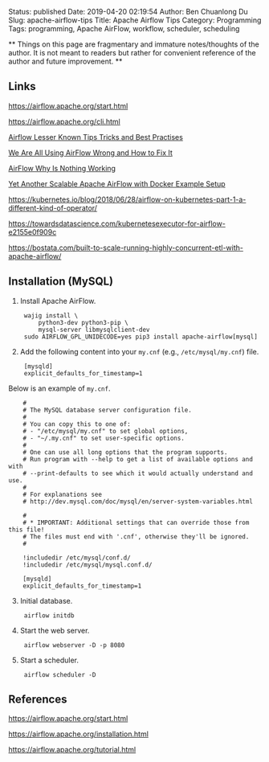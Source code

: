 Status: published
Date: 2019-04-20 02:19:54
Author: Ben Chuanlong Du
Slug: apache-airflow-tips
Title: Apache Airflow Tips
Category: Programming
Tags: programming, Apache AirFlow, workflow, scheduler, scheduling

**
Things on this page are
fragmentary and immature notes/thoughts of the author.
It is not meant to readers
but rather for convenient reference of the author and future improvement.
**

## Links

https://airflow.apache.org/start.html

https://airflow.apache.org/cli.html

[Airflow Lesser Known Tips Tricks and Best Practises](https://medium.com/datareply/airflow-lesser-known-tips-tricks-and-best-practises-cf4d4a90f8f)

[We Are All Using AirFlow Wrong and How to Fix It](https://medium.com/bluecore-engineering/were-all-using-airflow-wrong-and-how-to-fix-it-a56f14cb0753)

[AirFlow Why Is Nothing Working](https://medium.com/bluecore-engineering/airflow-why-is-nothing-working-f705eb6b7b04)

[Yet Another Scalable Apache AirFlow with Docker Example Setup](https://medium.com/@tomaszdudek/yet-another-scalable-apache-airflow-with-docker-example-setup-84775af5c451)

https://kubernetes.io/blog/2018/06/28/airflow-on-kubernetes-part-1-a-different-kind-of-operator/

https://towardsdatascience.com/kubernetesexecutor-for-airflow-e2155e0f909c

https://bostata.com/built-to-scale-running-highly-concurrent-etl-with-apache-airflow/

## Installation (MySQL)

1. Install Apache AirFlow.

        wajig install \
            python3-dev python3-pip \
            mysql-server libmysqlclient-dev
        sudo AIRFLOW_GPL_UNIDECODE=yes pip3 install apache-airflow[mysql]

2. Add the following content into your `my.cnf` (e.g., `/etc/mysql/my.cnf`) file. 

        [mysqld]
        explicit_defaults_for_timestamp=1

Below is an example of `my.cnf`.

        #
        # The MySQL database server configuration file.
        #
        # You can copy this to one of:
        # - "/etc/mysql/my.cnf" to set global options,
        # - "~/.my.cnf" to set user-specific options.
        #
        # One can use all long options that the program supports.
        # Run program with --help to get a list of available options and with
        # --print-defaults to see which it would actually understand and use.
        #
        # For explanations see
        # http://dev.mysql.com/doc/mysql/en/server-system-variables.html

        #
        # * IMPORTANT: Additional settings that can override those from this file!
        # The files must end with '.cnf', otherwise they'll be ignored.
        #

        !includedir /etc/mysql/conf.d/
        !includedir /etc/mysql/mysql.conf.d/

        [mysqld]
        explicit_defaults_for_timestamp=1

3. Initial database.

        airflow initdb

4. Start the web server.

        airflow webserver -D -p 8080

5. Start a scheduler.

        airflow scheduler -D

## References

https://airflow.apache.org/start.html

https://airflow.apache.org/installation.html

https://airflow.apache.org/tutorial.html
